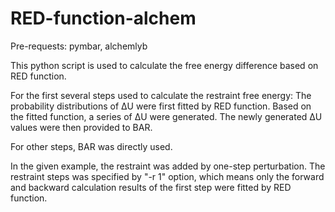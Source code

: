 # RED-function-alchem
Pre-requests: pymbar, alchemlyb

This python script is used to calculate the free energy difference based on 
RED function.

For the first several steps used to calculate the restraint free energy:
The probability distributions of ΔU were first fitted by RED function. Based on 
the fitted function, a series of ΔU were generated. The newly generated ΔU values 
were then provided to BAR.

For other steps, BAR was directly used.

In the given example, the restraint was added by one-step perturbation. The 
restraint steps was specified by "-r 1" option, which means only the forward 
and backward calculation results of the first step were fitted by RED function.
